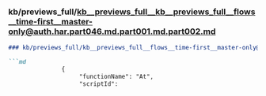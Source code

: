### kb/previews_full/kb__previews_full__kb__previews_full__flows__time-first__master-only@auth.har.part046.md.part001.md.part002.md

```md
### kb/previews_full/kb__previews_full__flows__time-first__master-only@auth.har.part046.md.part001.md (part 002)

```md
               {
                    "functionName": "At",
                    "scriptId":
```

```

```
